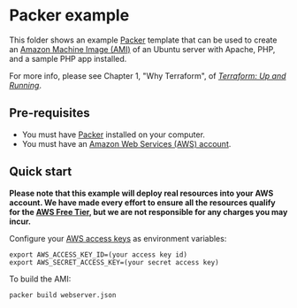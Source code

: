 # Packer example

This folder shows an example [Packer](https://www.packer.io/) template that can be used to create an [Amazon Machine
Image (AMI)](http://docs.aws.amazon.com/AWSEC2/latest/UserGuide/AMIs.html) of an Ubuntu server with Apache, PHP, and
a sample PHP app installed.

For more info, please see Chapter 1, "Why Terraform", of
_[Terraform: Up and Running](http://www.terraformupandrunning.com)_.

## Pre-requisites

- You must have [Packer](https://www.packer.io/) installed on your computer.
- You must have an [Amazon Web Services (AWS) account](http://aws.amazon.com/).

## Quick start

**Please note that this example will deploy real resources into your AWS account. We have made every effort to ensure
all the resources qualify for the [AWS Free Tier](https://aws.amazon.com/free/), but we are not responsible for any
charges you may incur.**

Configure your [AWS access
keys](http://docs.aws.amazon.com/general/latest/gr/aws-sec-cred-types.html#access-keys-and-secret-access-keys) as
environment variables:

```
export AWS_ACCESS_KEY_ID=(your access key id)
export AWS_SECRET_ACCESS_KEY=(your secret access key)
```

To build the AMI:

```
packer build webserver.json
```
